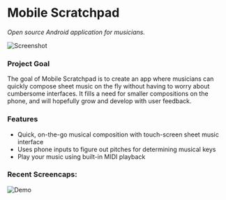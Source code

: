 # Mobile Scratchpad
*Open source Android application for musicians.*

![Screenshot](http://i.imgur.com/0u9C6qs.png)

### Project Goal
The goal of Mobile Scratchpad is to create an app where musicians can quickly compose sheet music
on the fly without having to worry about cumbersome interfaces. It fills a need for smaller
compositions on the phone, and will hopefully grow and develop with user feedback.

### Features
* Quick, on-the-go musical composition with touch-screen sheet music interface
* Uses phone inputs to figure out pitches for determining musical keys
* Play your music using built-in MIDI playback

### Recent Screencaps:
![Demo](https://gfycat.com/DecisiveAnyBison)
